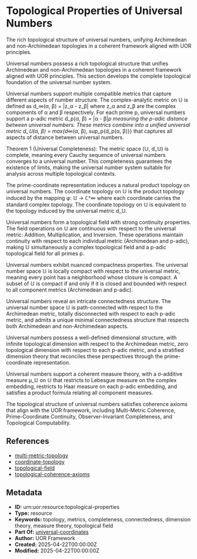 # Topological Properties of Universal Numbers

The rich topological structure of universal numbers, unifying Archimedean and non-Archimedean topologies in a coherent framework aligned with UOR principles.

Universal numbers possess a rich topological structure that unifies Archimedean and non-Archimedean topologies in a coherent framework aligned with UOR principles. This section develops the complete topological foundation of the universal number system.

Universal numbers support multiple compatible metrics that capture different aspects of number structure. The complex-analytic metric on 𝕌 is defined as d_∞(α, β) = |z_α - z_β| where z_α and z_β are the complex components of α and β respectively. For each prime p, universal numbers support a p-adic metric d_p(α, β) = |α - β|_p measuring the p-adic distance between universal numbers. These metrics combine into a unified universal metric d_𝕌(α, β) = max{d_∞(α, β), sup_p{d_p(α, β)}} that captures all aspects of distance between universal numbers.

Theorem 1 (Universal Completeness): The metric space (𝕌, d_𝕌) is complete, meaning every Cauchy sequence of universal numbers converges to a universal number. This completeness guarantees the existence of limits, making the universal number system suitable for analysis across multiple topological contexts.

The prime-coordinate representation induces a natural product topology on universal numbers. The coordinate topology on 𝕌 is the product topology induced by the mapping φ: 𝕌 → ℂ^∞ where each coordinate carries the standard complex topology. The coordinate topology on 𝕌 is equivalent to the topology induced by the universal metric d_𝕌.

Universal numbers form a topological field with strong continuity properties. The field operations on 𝕌 are continuous with respect to the universal metric: Addition, Multiplication, and Inversion. These operations maintain continuity with respect to each individual metric (Archimedean and p-adic), making 𝕌 simultaneously a complex topological field and a p-adic topological field for all primes p.

Universal numbers exhibit nuanced compactness properties. The universal number space 𝕌 is locally compact with respect to the universal metric, meaning every point has a neighborhood whose closure is compact. A subset of 𝕌 is compact if and only if it is closed and bounded with respect to all component metrics (Archimedean and p-adic).

Universal numbers reveal an intricate connectedness structure. The universal number space 𝕌 is path-connected with respect to the Archimedean metric, totally disconnected with respect to each p-adic metric, and admits a unique minimal connectedness structure that respects both Archimedean and non-Archimedean aspects.

Universal numbers possess a well-defined dimensional structure, with infinite topological dimension with respect to the Archimedean metric, zero topological dimension with respect to each p-adic metric, and a stratified dimension theory that reconciles these perspectives through the prime-coordinate representation.

Universal numbers support a coherent measure theory, with a σ-additive measure μ_𝕌 on 𝕌 that restricts to Lebesgue measure on the complex embedding, restricts to Haar measure on each p-adic embedding, and satisfies a product formula relating all component measures.

The topological structure of universal numbers satisfies coherence axioms that align with the UOR framework, including Multi-Metric Coherence, Prime-Coordinate Continuity, Observer-Invariant Completeness, and Topological Computability.

## References

- [multi-metric-topology](./multi-metric-topology.md)
- [coordinate-topology](./coordinate-topology.md)
- [topological-field](./topological-field.md)
- [topological-coherence-axioms](./topological-coherence-axioms.md)

## Metadata

- **ID:** urn:uor:resource:topological-properties
- **Type:** resource
- **Keywords:** topology, metrics, completeness, connectedness, dimension theory, measure theory, topological field
- **Part Of:** [universal-coordinates](../Topics/universal-coordinates.md)
- **Author:** UOR Framework
- **Created:** 2025-04-22T00:00:00Z
- **Modified:** 2025-04-22T00:00:00Z
